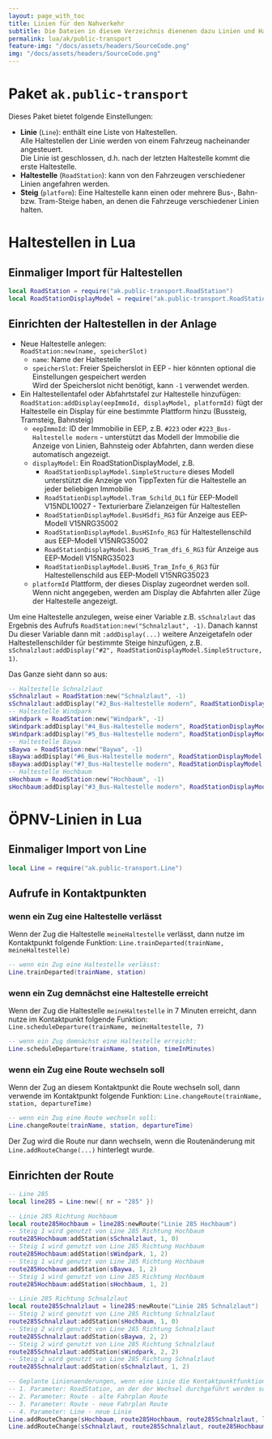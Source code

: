 ```yaml
---
layout: page_with_toc
title: Linien für den Nahverkehr
subtitle: Die Dateien in diesem Verzeichnis dienenen dazu Linien und Haltestellen zu verwalten
permalink: lua/ak/public-transport
feature-img: "/docs/assets/headers/SourceCode.png"
img: "/docs/assets/headers/SourceCode.png"
---
```


# Paket `ak.public-transport`

Dieses Paket bietet folgende Einstellungen:

- **Linie** (`Line`): enthält eine Liste von Haltestellen.  
  Alle Haltestellen der Linie werden von einem Fahrzeug nacheinander angesteuert.  
  Die Linie ist geschlossen, d.h. nach der letzten Haltestelle kommt die erste Haltestelle.
- **Haltestelle** (`RoadStation`):
  kann von den Fahrzeugen verschiedener Linien angefahren werden.
- **Steig** (`platform`):
  Eine Haltestelle kann einen oder mehrere Bus-, Bahn- bzw. Tram-Steige haben, an denen die Fahrzeuge verschiedener Linien halten.

# Haltestellen in Lua

## Einmaliger Import für Haltestellen

```lua
local RoadStation = require("ak.public-transport.RoadStation")
local RoadStationDisplayModel = require("ak.public-transport.RoadStationDisplayModel")
```

## Einrichten der Haltestellen in der Anlage

- Neue Haltestelle anlegen:  
  `RoadStation:new(name, speicherSlot)`
  - `name`: Name der Haltestelle
  - `speicherSlot`: Freier Speicherslot in EEP - hier könnten optional die Einstellungen gespeichert werden  
    Wird der Speicherslot nicht benötigt, kann `-1` verwendet werden.
- Ein Haltestellentafel oder Abfahrtstafel zur Haltestelle hinzufügen:  
  `RoadStation:addDisplay(eepImmoId, displayModel, platformId)`
  fügt der Haltestelle ein Display für eine bestimmte Plattform hinzu (Bussteig, Tramsteig, Bahnsteig)
  - `eepImmoId`: ID der Immobilie in EEP, z.B. `#223` oder `#223_Bus-Haltestelle modern` - unterstützt das Modell der Immobilie die Anzeige von Linien, Bahnsteig oder Abfahrten, dann werden diese automatisch angezeigt.
  - `displayModel`: Ein RoadStationDisplayModel, z.B.
    - `RoadStationDisplayModel.SimpleStructure`
      dieses Modell unterstützt die Anzeige von TippTexten für die Haltestelle an jeder beliebigen Immobilie
    - `RoadStationDisplayModel.Tram_Schild_DL1`
      für EEP-Modell V15NDL10027 - Texturierbare Zielanzeigen für Haltestellen
    - `RoadStationDisplayModel.BusHSdfi_RG3`
      für Anzeige aus EEP-Modell V15NRG35002
    - `RoadStationDisplayModel.BusHSInfo_RG3`
      für Haltestellenschild aus EEP-Modell V15NRG35002
    - `RoadStationDisplayModel.BusHS_Tram_dfi_6_RG3`
      für Anzeige aus EEP-Modell V15NRG35023
    - `RoadStationDisplayModel.BusHS_Tram_Info_6_RG3`
      für Haltestellenschild aus EEP-Modell V15NRG35023
  - `platformId` Plattform, der dieses Display zugeordnet werden soll.
    Wenn nicht angegeben, werden am Display die Abfahrten aller Züge der Haltestelle angezeigt.

Um eine Haltestelle anzulegen, weise einer Variable z.B. `sSchnalzlaut` das Ergebnis des Aufrufs `RoadStation:new("Schnalzlaut", -1)`.
Danach kannst Du dieser Variable dann mit `:addDisplay(...)` weitere Anzeigetafeln oder Haltestellenschilder für bestimmte Steige hinzufügen, z.B. `sSchnalzlaut:addDisplay("#2", RoadStationDisplayModel.SimpleStructure, 1)`.

Das Ganze sieht dann so aus:

```lua
-- Haltestelle Schnalzlaut
sSchnalzlaut = RoadStation:new("Schnalzlaut", -1)
sSchnalzlaut:addDisplay("#2_Bus-Haltestelle modern", RoadStationDisplayModel.SimpleStructure, 1)
-- Haltestelle Windpark
sWindpark = RoadStation:new("Windpark", -1)
sWindpark:addDisplay("#4_Bus-Haltestelle modern", RoadStationDisplayModel.SimpleStructure, 1)
sWindpark:addDisplay("#5_Bus-Haltestelle modern", RoadStationDisplayModel.SimpleStructure, 2)
-- Haltestelle Baywa
sBaywa = RoadStation:new("Baywa", -1)
sBaywa:addDisplay("#6_Bus-Haltestelle modern", RoadStationDisplayModel.SimpleStructure, 1)
sBaywa:addDisplay("#7_Bus-Haltestelle modern", RoadStationDisplayModel.SimpleStructure, 2)
-- Haltestelle Hochbaum
sHochbaum = RoadStation:new("Hochbaum", -1)
sHochbaum:addDisplay("#3_Bus-Haltestelle modern", RoadStationDisplayModel.SimpleStructure, 1)
```

# ÖPNV-Linien in Lua

## Einmaliger Import von Line

```lua
local Line = require("ak.public-transport.Line")
```

## Aufrufe in Kontaktpunkten

### wenn ein Zug eine Haltestelle verlässt

Wenn der Zug die Haltestelle `meineHaltestelle` verlässt, dann nutze im Kontaktpunkt folgende Funktion: `Line.trainDeparted(trainName, meineHaltestelle)`

```lua
-- wenn ein Zug eine Haltestelle verlässt:
Line.trainDeparted(trainName, station)
```

### wenn ein Zug demnächst eine Haltestelle erreicht

Wenn der Zug die Haltestelle `meineHaltestelle` in 7 Minuten erreicht, dann nutze im Kontaktpunkt folgende Funktion: `Line.scheduleDeparture(trainName, meineHaltestelle, 7)`

```lua
-- wenn ein Zug demnächst eine Haltestelle erreicht:
Line.scheduleDeparture(trainName, station, timeInMinutes)
```

### wenn ein Zug eine Route wechseln soll

Wenn der Zug an diesem Kontaktpunkt die Route wechseln soll, dann verwende im Kontaktpunkt folgende Funktion:
`Line.changeRoute(trainName, station, departureTime)`

```lua
-- wenn ein Zug eine Route wechseln soll:
Line.changeRoute(trainName, station, departureTime)
```

Der Zug wird die Route nur dann wechseln, wenn die Routenänderung mit `Line.addRouteChange(...)` hinterlegt wurde.

## Einrichten der Route

```lua
-- Line 285
local line285 = Line:new({ nr = "285" })

-- Linie 285 Richtung Hochbaum
local route285Hochbaum = line285:newRoute("Linie 285 Hochbaum")
-- Steig 1 wird genutzt von Line 285 Richtung Hochbaum
route285Hochbaum:addStation(sSchnalzlaut, 1, 0)
-- Steig 1 wird genutzt von Line 285 Richtung Hochbaum
route285Hochbaum:addStation(sWindpark, 1, 2)
-- Steig 1 wird genutzt von Line 285 Richtung Hochbaum
route285Hochbaum:addStation(sBaywa, 1, 2)
-- Steig 1 wird genutzt von Line 285 Richtung Hochbaum
route285Hochbaum:addStation(sHochbaum, 1, 2)

-- Linie 285 Richtung Schnalzlaut
local route285Schnalzlaut = line285:newRoute("Linie 285 Schnalzlaut")
-- Steig 2 wird genutzt von Line 285 Richtung Schnalzlaut
route285Schnalzlaut:addStation(sHochbaum, 1, 0)
-- Steig 2 wird genutzt von Line 285 Richtung Schnalzlaut
route285Schnalzlaut:addStation(sBaywa, 2, 2)
-- Steig 2 wird genutzt von Line 285 Richtung Schnalzlaut
route285Schnalzlaut:addStation(sWindpark, 2, 2)
-- Steig 2 wird genutzt von Line 285 Richtung Schnalzlaut
route285Schnalzlaut:addStation(sSchnalzlaut, 1, 2)

-- Geplante Linienaenderungen, wenn eine Linie die Kontaktpunktfunktion "changeDestination" aufruft
-- 1. Parameter: RoadStation, an der der Wechsel durchgeführt werden soll
-- 2. Parameter: Route - alte Fahrplan Route
-- 3. Parameter: Route - neue Fahrplan Route
-- 4. Parameter: Line - neue Linie
Line.addRouteChange(sHochbaum, route285Hochbaum, route285Schnalzlaut, line285)
Line.addRouteChange(sSchnalzlaut, route285Schnalzlaut, route285Hochbaum, line285)
```
